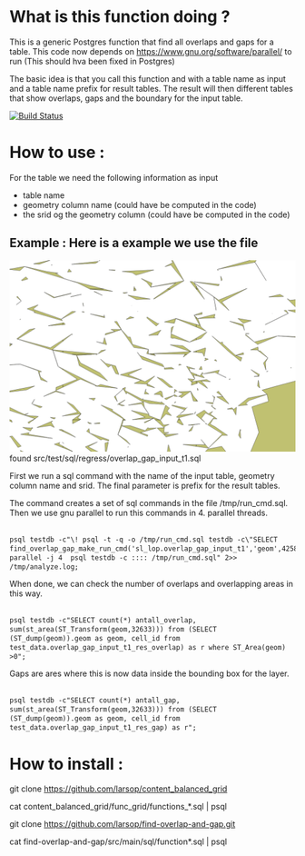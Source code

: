 # What is this function doing ?

This is a generic Postgres function that find all overlaps and gaps for a table. 
This code now depends on https://www.gnu.org/software/parallel/ to run (This should hva been fixed in Postgres)

The basic idea is that you call this function and with a table name as input and a table name prefix for result tables. The result will then different tables that show overlaps, gaps and the boundary for the input table.  

[![Build Status](https://travis-ci.org/larsop/find-overlap-and-gap.svg?branch=master)](https://travis-ci.org/larsop/find-overlap-and-gap)

# How to use :
For the table we need the following information as input 
* table name
* geometry column name (could have be computed in the code)
* the srid og the geometry column (could have be computed in the code)

## Example : Here is a example we use the file 

![Input file](https://github.com/larsop/find-overlap-and-gap/blob/master/src/test/sql/regress/overlap_gap_input_t1_res_gap.png)
found src/test/sql/regress/overlap_gap_input_t1.sql 

First we run a sql command with the name of the input table, geometry column name and srid. The final parameter is prefix for the result tables.

The command creates a set of sql commands in the file /tmp/run_cmd.sql.
Then we use gnu parallel to run this commands in 4. parallel threads. 
<pre><code>
psql testdb -c"\! psql -t -q -o /tmp/run_cmd.sql testdb -c\"SELECT find_overlap_gap_make_run_cmd('sl_lop.overlap_gap_input_t1','geom',4258,'sl_lop.overlap_gap_input_t1_res',50);\"; parallel -j 4  psql testdb -c :::: /tmp/run_cmd.sql" 2>> /tmp/analyze.log;
</pre></code>

When done, we can check the number of overlaps and overlapping areas in this way. 
<pre><code>
psql testdb -c"SELECT count(*) antall_overlap, sum(st_area(ST_Transform(geom,32633))) from (SELECT  (ST_dump(geom)).geom as geom, cell_id from test_data.overlap_gap_input_t1_res_overlap) as r where ST_Area(geom) >0";                  
</pre></code>
                  
Gaps are ares where this is now data inside the bounding box for the layer.
<pre><code>
psql testdb -c"SELECT count(*) antall_gap, sum(st_area(ST_Transform(geom,32633))) from (SELECT  (ST_dump(geom)).geom as geom, cell_id from test_data.overlap_gap_input_t1_res_gap) as r";                  
</pre></code>

# How to install :
git clone https://github.com/larsop/content_balanced_grid

cat content_balanced_grid/func_grid/functions_*.sql | psql 

git clone https://github.com/larsop/find-overlap-and-gap.git

cat find-overlap-and-gap/src/main/sql/function*.sql | psql

